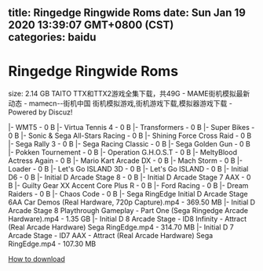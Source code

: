 
title: Ringedge Ringwide Roms
date: Sun Jan 19 2020 13:39:07 GMT+0800 (CST)    
categories: baidu
---

# Ringedge Ringwide Roms
size: 2.14 GB
 TAITO TTX和TTX2游戏全集下载，共49G - MAME街机模拟最新动态 - mamecn--街机中国 街机模拟游戏,街机游戏下载,模拟器游戏下载 - Powered by Discuz!
 
|- WMT5 - 0 B
|- Virtua Tennis 4 - 0 B
|- Transformers - 0 B
|- Super Bikes - 0 B
|- Sonic & Sega All-Stars Racing - 0 B
|- Shining Force Cross Raid - 0 B
|- Sega Rally 3 - 0 B
|- Sega Racing Classic - 0 B
|- Sega Golden Gun - 0 B
|- Pokken Tournement - 0 B
|- Operation G.H.O.S.T - 0 B
|- MeltyBlood Actress Again - 0 B
|- Mario Kart Arcade DX - 0 B
|- Mach Storm - 0 B
|- Loader - 0 B
|- Let's Go ISLAND 3D - 0 B
|- Let's Go ISLAND - 0 B
|- Initial D6 - 0 B
|- Initial D Arcade Stage 8 - 0 B
|- Initial D Arcade Stage 7 AAX - 0 B
|- Guilty Gear XX Accent Core Plus R - 0 B
|- Ford Racing - 0 B
|- Dream Raiders - 0 B
|- Chaos Code - 0 B
|- Sega RingEdge Initial D Arcade Stage 6AA Car Demos (Real Hardware, 720p Capture).mp4 - 369.50 MB
|- Initial D Arcade Stage 8 Playthrough Gameplay - Part One (Sega Ringedge Arcade Hardware).mp4 - 1.35 GB
|- Initial D 8 Arcade Stage - ID8 Infinity - Attract (Real Arcade Hardware) Sega RingEdge.mp4 - 314.70 MB
|- Initial D 7 Arcade Stage - ID7 AAX - Attract (Real Arcade Hardware) Sega RingEdge.mp4 - 107.30 MB

[How to download](https://bpcam.bemobtrk.com/go/2ceec3aa-1ca2-46d6-b9ff-aaa5c184517c?jno=2802)